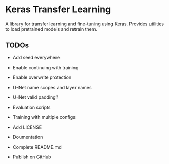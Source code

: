 # Keras Transfer Learning

A library for transfer learning and fine-tuning using Keras. Provides utilities to load pretrained models and retrain them.

## TODOs

- Add seed everywhere
- Enable continuing with training
- Enable overwrite protection
- U-Net name scopes and layer names
- U-Net valid padding?
- Evaluation scripts
- Training with multiple configs

- Add LICENSE
- Doumentation
- Complete README.md
- Publish on GitHub